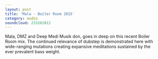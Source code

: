```yaml
---
layout: post
title: 'Mala - Boiler Room 2015'
category: audio
soundcloud: 233282012
---
```


Mala, DMZ and Deep Medi Musik don, goes in deep on this recent Boiler Room mix.
The continued relevance of dubstep is demonstrated here with wide-ranging mutations
creating expansive meditations sustained by the ever prevalent bass weight.
